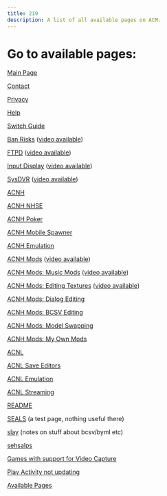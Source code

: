 ```yaml
---
title: 219
description: A list of all available pages on ACM.
---
```


# Go to available pages:

[Main Page](index)

[Contact](contact)

[Privacy](privacy)

[Help](help)

[Switch Guide](switch-guide)

[Ban Risks](pages/ban-risks) ([video available](https://www.youtube.com/watch?v=8Kc-TI1_Xxc))

[FTPD](FTPD) ([video available](https://www.youtube.com/watch?v=fm5VqstAKmw))

[Input Display](pages/input-display) ([video available](https://www.youtube.com/watch?v=QuOo9meqZ20))

[SysDVR](SysDVR) ([video available](https://www.youtube.com/watch?v=SFBomLtRWMc))

[ACNH](ACNH)

[ACNH NHSE](ACNH/NHSE)

[ACNH Poker](ACNH/Poker)

[ACNH Mobile Spawner](ACNH/MS)

[ACNH Emulation](ACNH/emulation)

[ACNH Mods](ACNH/mods) ([video available](https://www.youtube.com/watch?v=4SbMkAQmsI0))

[ACNH Mods: Music Mods](ACNH/mods/music_mods) ([video available](https://www.youtube.com/watch?v=ZDxOjlr1XsM))

[ACNH Mods: Editing Textures](ACNH/mods/editing_textures) ([video available](https://www.youtube.com/watch?v=0RBe8-Wy_wk))

[ACNH Mods: Dialog Editing](ACNH/mods/dialog_editing)

[ACNH Mods: BCSV Editing](ACNH/mods/bcsv_editing)

[ACNH Mods: Model Swapping](ACNH/mods/model_swapping)

[ACNH Mods: My Own Mods](ACNH/mods/iMods)

[ACNL](ACNL)

[ACNL Save Editors](ACNL/SE)

[ACNL Emulation](ACNL/emulation)

[ACNL Streaming](ACNL/streaming)

[README](README)

[SEALS](pages/misc/SEALS) (a test page, nothing useful there)

[slay](ACNH/mods/slay) (notes on stuff about bcsv/byml etc)

[sehsalps](pages/misc/sehsalps.txt)

[Games with support for Video Capture](pages/gamesw-video-capture)

[Play Activity not updating](pages/Play-Activity-not-updating)

[Available Pages](219)
